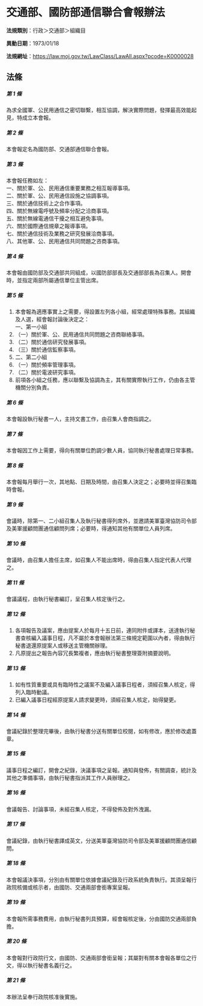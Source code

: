 # 交通部、國防部通信聯合會報辦法

**法規類別**：行政＞交通部＞組織目

**異動日期**：1973/01/18  

**法規網址**：https://law.moj.gov.tw/LawClass/LawAll.aspx?pcode=K0000028





## 法條
##### 第 1 條
為求全國軍、公民用通信之密切聯繫，相互協調，解決實際問題，發揮最高效能起見，特成立本會報。

##### 第 2 條
本會報定名為國防部、交通部通信聯合會報。

##### 第 3 條
本會報任務如左：  
一、關於軍、公、民用通信重要業務之相互報導事項。  
二、關於軍、公、民用通信設施之協調事項。  
三、關於通信技術上之合作事項。  
四、關於無線電呼號及頻率分配之洽商事項。  
五、關於無線電通信干擾之相互避免事項。  
六、關於國際通信規章之報導事項。  
七、關於通信技術及業務之研究發展洽商事項。  
八、其他軍、公、民用通信共同問題之咨商事項。

##### 第 4 條
本會報由國防部及交通部共同組成，以國防部部長及交通部部長為召集人。開會時，並指定兩部所屬通信單位主管出席。

##### 第 5 條
1. 本會報為適應事實上之需要，得設置左列各小組，經常處理特殊事務。其組織及人選，經會報討論後決定之：  
一、第一小組
1. （一）關於軍、公、民用通信共同問題之咨商聯絡事項。
1. （二）關於通信研究發展事項。
1. （三）關於通信監察事項。
1. 二、第二小組
1. （一）關於頻率管理事項。
1. （二）關於電波研究事項。
1. 前項各小組之任務，應以聯繫及協調為主，其有關實際執行工作，仍由各主管機關分別負責。

##### 第 6 條
本會報設執行秘書一人，主持文書工作，由召集人會商指調之。

##### 第 7 條
本會報因工作上需要，得向有關單位酌調少數人員，協同執行秘書處理日常事務。

##### 第 8 條
本會報每月舉行一次，其地點、日期及時間，由召集人決定之；必要時並得召集臨時會報。

##### 第 9 條
會議時，除第一、二小組召集人及執行秘書得列席外，並邀請美軍臺灣協防司令部及美軍援顧問團通信顧問列席；必要時，得通知其他有關單位人員列席。

##### 第 10 條
會議時，由召集人擔任主席，如召集人不能出席時，得由召集人指定代表人代理之。

##### 第 11 條
會議議程，由執行秘書編訂，呈召集人核定後行之。

##### 第 12 條
1. 各項報告及議案，應由提案人於每月十五日前，連同附件或譯本，送達執行秘書查核編入議事日程，凡不屬於本會報辦法第三條規定範圍以內者，得由執行秘書退還原提案人或移送主管機關辦理。
1. 凡原提出之報告內容冗長繁複者，應由執行秘書整理簽附摘要說明。

##### 第 13 條
1. 如有性質重要或具有臨時性之議案不及編入議事日程者，須經召集人核定，得列入臨時動議。
1. 已編入議事日程經原提案人請求變更時，須經召集人核定，始得變更。

##### 第 14 條
會議紀錄於整理完畢後，由執行秘書分送有關單位校閱，如有修改，應於修改處蓋章。

##### 第 15 條
議事日程之編訂，開會之紀錄，決議事項之呈報。通知與發佈，有關調查，統計及其他之準備事項，由執行秘書指派其工作人員辦理之。

##### 第 16 條
會議報告、討論事項，未經召集人核定，不得發佈及對外洩漏。

##### 第 17 條
會議紀錄，由執行秘書譯成英文，分送美軍臺灣協防司令部及美軍援顧問團通信顧問。

##### 第 18 條
本會報議決事項，分別由有關單位依據會議紀錄及行政系統負責執行。其須呈報行政院核備或核示者，由國防、交通兩部會銜專案呈報。

##### 第 19 條
本會報所需事務費用，由執行秘書列具預算，經會報核定後，分由國防交通兩部負擔。

##### 第 20 條
本會報對行政院行文，由國防、交通兩部會銜呈報；其屬對有關本會報各單位之行文，得以執行秘書名義行之。

##### 第 21 條
本辦法呈奉行政院核准後實施。


